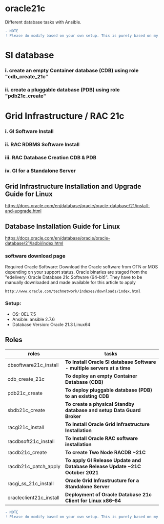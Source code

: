 # oracle21c
Different database tasks with Ansible. 

```diff
- NOTE
! Please do modify based on your own setup. This is purely based on my own lab setup. You can ask me any questions in relate to these playbooks - if you fork and modify to merge - let me know.
```

# SI database
### i. create an empty Container database (CDB) using role "cdb_create_21c"
### ii. create a pluggable database (PDB) using role "pdb21c_create"

# Grid Infrastructure / RAC 21c 
### i. GI Software Install
### ii. RAC RDBMS Software Install
### iii. RAC Database Creation CDB & PDB
### iv. GI for a Standalone Server

## Grid Infrastructure Installation and Upgrade Guide for Linux
https://docs.oracle.com/en/database/oracle/oracle-database/21/install-and-upgrade.html

## Database Installation Guide for Linux
https://docs.oracle.com/en/database/oracle/oracle-database/21/ladbi/index.html

### software download page
Required Oracle Software: Download the Oracle software from OTN or MOS depending on your support status. Oracle binaries are staged from the "edelivery: Oracle Database 21c Software (64-bit)". They have to be manually downloaded and made available for this article to apply 
```
http://www.oracle.com/technetwork/indexes/downloads/index.html
```
### Setup:
 * OS: OEL 7.5 
 * Ansible: ansible 2.7.6
 * Database Version: Oracle 21.3 Linux64

## Roles

roles                  | tasks
---------------------- | ----------------------------------------------------------------------
dbsoftware21c_install |  **To Install Oracle SI database Software - multiple servers at a time**
cdb_create_21c       |  **To deploy an empty Container Database (CDB)**
pdb21c_create        |  **To deploy pluggable database (PDB) to an existing CDB**
sbdb21c_create       |  **To create a physical Standby database and setup Data Guard Broker**
racgi21c_install     |  **To Install Oracle Grid Infrastructure Installation**
racdbsoft21c_install |  **To Install Oracle RAC software installation**
racdb21c_create      |  **To create Two Node RACDB ~21C**
racdb21c_patch_apply |  **To apply GI Release Update and Database Release Update ~21C October 2021**
racgi_ss_21c_install |  **Oracle Grid Infrastructure for a Standalone Server**
oracleclient21c_install| **Deployment of Oracle Database 21c Client for Linux x86–64** 


```diff
- NOTE
! Please do modify based on your own setup. This is purely based on my own lab setup.
```
